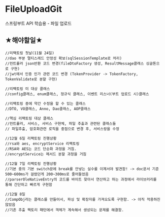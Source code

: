 # FileUploadGit
스프링부트 API 학습용 - 파일 업로드



## ★해야할일★
    
    //리팩토링 첫날(11월 24일)
    //dao 부분 멀티스레드 안정성 확보(sqlSessionTemplate로 처리)
    //컨트롤러 json반환 코드 변경(fileDtoFactory 생성, ResultMessage클래스 싱글톤으로 구현)
    //jwt에서 인증 인가 관련 코드 변경 (TokenProvider -> TokenFactory, TokenValidate로 분할 구현)

    //리팩토링 미 대상 클래스
    //config클래스, enum클래스, 정규식 클래스, 이벤트 리스너(부트 업로드 시)클래스

    //리팩토링 중에 약간 수정을 할 수 있는 클래스
    //DTO, VO클래스, Anno, Dao클래스, AOP클래스

    //핵심 리팩토링 대상 클래스
    //컨트롤러, 서비스, 서비스 구현체, 파일 추출과 관련된 클래스들
    // 파일추출, 암호화관련 로직을 중점으로 변경 후, 서비스랑을 수정

    //12월 6일 리팩토링 진행상황
    //rsa와 aes, encryptService 리팩토링
    //RSA와 AES는 코드 단순화 과정을 거침.
    //encryptService는 메서드 분할 과정을 거침

    //12월 7일 리팩토링 진행상황
    //기본 중의 기본 switch문에 break를 안넣는 실수를 이제서야 발견함! -> doc문서 기준 500~600ms가 걸렸던게 200~300ms로 줄어들었음
    //parserOleNativeEntry의 코드를 바이트 찾아서 연산하고 하는 과정에서 라이브러리를 통해 간단하고 빠르게 구현함

    //12월 8일
    //CompObj라는 클래스를 만들어서, 파싱 및 확장자를 가져오도록 구현함. -> 아직 적용하진 않았음
    //기존 추출 팩토리 패턴에서 객체가 계속해서 생성되는 문제를 해결함.